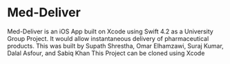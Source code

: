 # Med-Deliver
Med-Deliver is an iOS App built on Xcode using Swift 4.2 as a University Group Project. It would allow instantaneous delivery of pharmaceutical products. This was built by Supath Shrestha, Omar Elhamzawi, Suraj Kumar, Dalal Asfour, and Sabiq Khan
This Project can be cloned using Xcode
